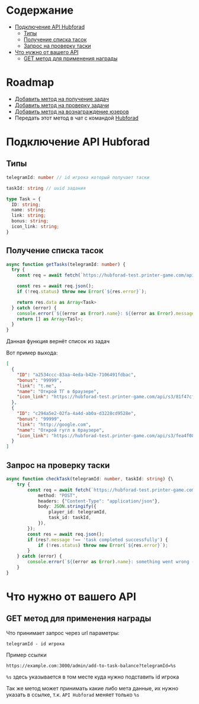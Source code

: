 # Содержание


- [Подключение API Hubforad](#Подключение-API-Hubforad)
  - [Типы](#Типы)
  - [Получение списка тасок](#Получение-списка-тасок)
  - [Запрос на проверку таски](#Запрос-на-проверку-таски)
- [Что нужно от вашего API](#Что-нужно-от-вашего-API)
  - [GET метод для применения награды](#GET-метод-для-применения-награды)

# Roadmap
- [Добавить метод на получение задач](#Получение-списка-тасок)
- [Добавить метод на проверку задачи](#Запрос-на-проверку-таски)
- [Добавить метод на вознаграждение юзеров](#GET-метод-для-применения-награды)
- Передать этот метод в чат с командой [Hubforad](https://t.me/ray6right)

# Подключение API Hubforad

## Типы

```ts
telegramId: number // id игрока который получает таски
```

```ts
taskId: string // uuid задания
```

```ts
type Task = {
  ID: string;
  name: string;
  link: string;
  bonus: string;
  icon_link: string;
}
```

## Получение списка тасок

```ts
async function getTasks(telegramId: number) {
  try {
    const req = await fetch(`https://hubforad-test.printer-game.com/api/tasks?player_id=${telegramId}`);

    const res = await req.json();
    if (!req.status) throw new Error(`${res.error}`);

    return res.data as Array<Task>
  } catch (error) {
    console.error(`${(error as Error).name}: ${(error as Error).message}`);
    return [] as Array<Tasl>;
  }
}
```

Данная функция вернёт список из задач

Вот пример выхода:

```json
[
  {
    "ID": "a2534ccc-83aa-4eda-b42e-7106491fdbac",
    "bonus": "99999",
    "link": "t.me",
    "name": "Открой ТГ в браузере",
    "icon_link": "https://hubforad-test.printer-game.com/api/s3/81f47cf4-c0ce-44c1-8c25-d0c5e25b77e7.jpeg"
  },
  {
    "ID": "c294a5e2-02fa-4a4d-ab0a-d3228cd9528e",
    "bonus": "99999",
    "link": "http://google.com",
    "name": "Открой гугл в браузере",
    "icon_link": "https://hubforad-test.printer-game.com/api/s3/fea4f08a-5ccf-45b4-9d4f-3253e6b9c1a0.jpeg"
  }
]
```

## Запрос на проверку таски

```ts
async function checkTask(telegramId: number, taskId: string) {\
    try {
        const req = await fetch(`https://hubforad-test.printer-game.com/tasks/complete`, {
            method: "POST",
            headers: {"Content-Type": "application/json"},
            body: JSON.stringify({
                player_id: telegramId,
                task_id: taskId,
            }),
        });
        const res = await req.json();
        if (res?.message !== 'task completed successfully') {
            if (!res.status) throw new Error(`${res.error}`);
        }
    } catch (error) {
        console.error(`${(error as Error).name}: something went wrong - ${(error as Error).message}`);
    }
}
```

# Что нужно от вашего API

## GET метод для применения награды

Что принимает запрос через url параметры: 
```
telegramId - id игрока
```

Пример ссылки

`
https://example.com:3000/admin/add-to-task-balance?telegramId=%s
`

`%s` здесь указывается в том месте куда нужно подставить id игрока

Так же метод может принимать какие либо мета данные, их нужно указать в ссылке, т.к. `API Hubforad` меняет только `%s` 

